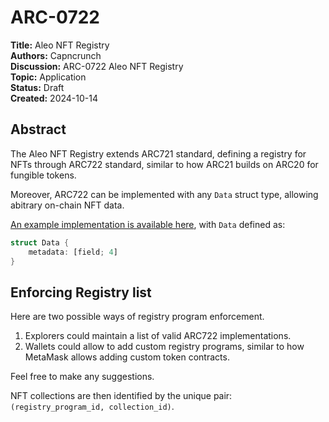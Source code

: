 # ARC-0722

**Title:** Aleo NFT Registry<br/>
**Authors:** Capncrunch<br/>
**Discussion:** ARC-0722 Aleo NFT Registry<br/>
**Topic:** Application<br/>
**Status:** Draft<br/>
**Created:** 2024-10-14<br/>

## Abstract

The Aleo NFT Registry extends ARC721 standard, defining a registry for NFTs through ARC722 standard, similar to how ARC21 builds on ARC20 for fungible tokens.

Moreover, ARC722 can be implemented with any `Data` struct type, allowing abitrary on-chain NFT data.

[An example implementation is available here](./src/main.leo), with `Data` defined as:

```rust
struct Data {
    metadata: [field; 4]
}
```

## Enforcing Registry list

Here are two possible ways of registry program enforcement.

1. Explorers could maintain a list of valid ARC722 implementations.
2. Wallets could allow to add custom registry programs, similar to how MetaMask allows adding custom token contracts.

Feel free to make any suggestions.

NFT collections are then identified by the unique pair: `(registry_program_id, collection_id)`.
